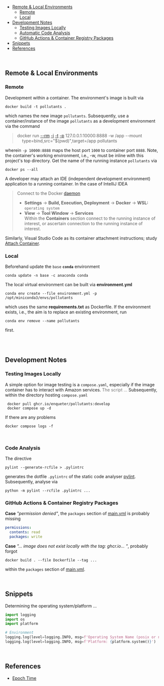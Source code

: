 <br>

* [Remote & Local Environments](#remote--local-environments)
  * [Remote](#remote) 
  * [Local](#local)
* [Development Notes](#development-notes)
  * [Testing Images Locally](#testing-images-locally)
  * [Automatic Code Analysis](#code-analysis) 
  * [GitHub Actions & Container Registry Packages](#github-actions--container-registry-packages)
* [Snippets](#snippets)
* [References](#references)

<br>

## Remote & Local Environments

### Remote

Development within a container.  The environment's image is built via

```shell
docker build -t pollutants .
```

which names the new image `pollutants`.  Subsequently, use a container/instance of the image `pollutants` as a development environment via the command

> docker run [--rm](https://docs.docker.com/engine/reference/commandline/run/#:~:text=a%20container%20exits-,%2D%2Drm,-Automatically%20remove%20the) [-i](https://docs.docker.com/engine/reference/commandline/run/#:~:text=and%20reaps%20processes-,%2D%2Dinteractive,-%2C%20%2Di) [-t](https://docs.docker.com/get-started/02_our_app/#:~:text=Finally%2C%20the-,%2Dt,-flag%20tags%20your) [-p](https://docs.docker.com/engine/reference/commandline/run/#:~:text=%2D%2Dpublish%20%2C-,%2Dp,-Publish%20a%20container%E2%80%99s) 127.0.0.1:10000:8888 -w /app --mount \
> &nbsp; &nbsp; type=bind,src="$(pwd)",target=/app pollutants

wherein   `-p 10000:8888` maps the host port `1000` to container port `8888`.  Note, the container's working environment, i.e., -w, must be inline with this project's top directory.  Get the name of the running instance ``pollutants`` via

```shell
docker ps --all
```

A developer may attach an IDE (independent development environment) application to a running container.  In the case of IntelliJ IDEA

> Connect to the Docker [daemon](https://www.jetbrains.com/help/idea/docker.html#connect_to_docker)
> * **Settings** $\rightarrow$ **Build, Execution, Deployment** $\rightarrow$ **Docker** $\rightarrow$ **WSL:** `operating system`
> * **View** $\rightarrow$ **Tool Window** $\rightarrow$ **Services** <br>Within the **Containers** section connect to the running instance of interest, or ascertain connection to the running instance of interest.

Similarly, Visual Studio Code as its container attachment instructions; study [Attach Container](https://code.visualstudio.com/docs/devcontainers/attach-container).

### Local

Beforehand update the `base` **`conda`** environment

```shell
conda update -n base -c anaconda conda
```

The local virtual environment can be built via **environment.yml**

```shell
conda env create --file environment.yml -p /opt/miniconda3/envs/pollutants
```

which uses the same **requirements.txt** as Dockerfile.  If the environment exists, i.e., the aim is to replace an 
existing environment, run

```shell
conda env remove --name pollutants
```

first.


<br>


<br>

## Development Notes

### Testing Images Locally

A simple option for image testing is a `compose.yaml`, especially if the image container has to interact with Amazon
services.  <span style="color: #777777">The script ...</span> Subsequently, within the directory hosting `compose.yaml`

```shell
 docker pull ghcr.io/enqueter/pollutants:develop
 docker compose up -d
```

If there are any problems

```shell
docker compose logs -f
```

<br>

### Code Analysis

The directive

```shell
pylint --generate-rcfile > .pylintrc
```

generates the dotfile `.pylintrc` of the static code analyser [pylint](https://pylint.pycqa.org/en/latest/user_guide/checkers/features.html).  Subsequently, analyse via

```shell
python -m pylint --rcfile .pylintrc ...
```

### GitHub Actions & Container Registry Packages

**Case** _"permission denied"_, the `packages` section of [main.yml](/.github/workflows/main.yml) is probably missing

```yaml
permissions:
  contents: read
  packages: write
```

**Case** _"... image does not exist locally with the tag: ghcr.io... "_, probably forgot

```shell
docker build . --file Dockerfile --tag ...
```

within the `packages` section of [main.yml](/.github/workflows/main.yml).

<br>

## Snippets

Determining the operating system/platform $\ldots$

```python
import logging
import os
import platform

# Environment
logging.log(level=logging.INFO, msg=f'Operating System Name (posix or nt): {os.name}')
logging.log(level=logging.INFO, msg=f'Platform: {platform.system()}')
```

<br>

## References

* [Epoch Time](https://unixtime.org)


<br>
<br>

<br>
<br>

<br>
<br>

<br>
<br>
